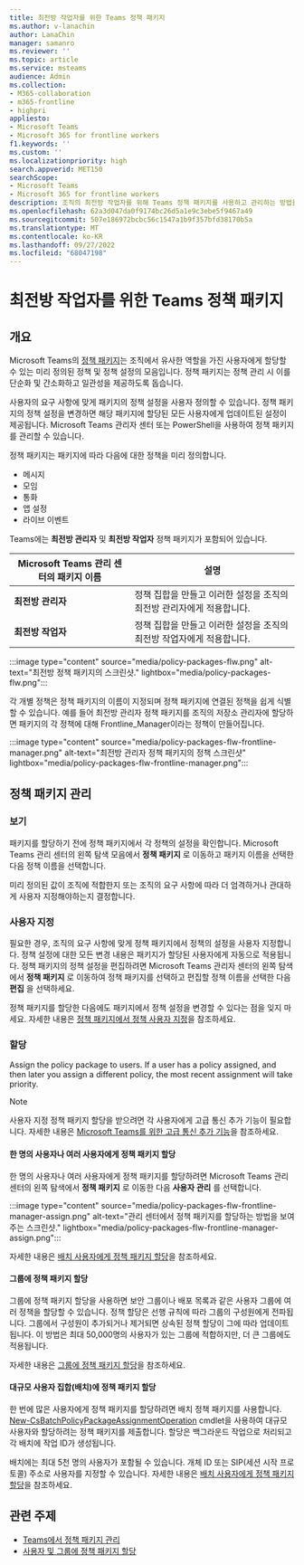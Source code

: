 ```yaml
---
title: 최전방 작업자를 위한 Teams 정책 패키지
ms.author: v-lanachin
author: LanaChin
manager: samanro
ms.reviewer: ''
ms.topic: article
ms.service: msteams
audience: Admin
ms.collection:
- M365-collaboration
- m365-frontline
- highpri
appliesto:
- Microsoft Teams
- Microsoft 365 for frontline workers
f1.keywords: ''
ms.custom: ''
ms.localizationpriority: high
search.appverid: MET150
searchScope:
- Microsoft Teams
- Microsoft 365 for frontline workers
description: 조직의 최전방 작업자를 위해 Teams 정책 패키지를 사용하고 관리하는 방법을 알아봅니다.
ms.openlocfilehash: 62a3d047da0f9174bc26d5a1e9c3ebe5f9467a49
ms.sourcegitcommit: 507e186972bcbc56c1547a1b9f357bfd38170b5a
ms.translationtype: MT
ms.contentlocale: ko-KR
ms.lasthandoff: 09/27/2022
ms.locfileid: "68047198"
---
```

# <a name="teams-policy-packages-for-frontline-workers"></a>최전방 작업자를 위한 Teams 정책 패키지

## <a name="overview"></a>개요

Microsoft Teams의 [정책 패키지](manage-policy-packages.md)는 조직에서 유사한 역할을 가진 사용자에게 할당할 수 있는 미리 정의된 정책 및 정책 설정의 모음입니다. 정책 패키지는 정책 관리 시 이를 단순화 및 간소화하고 일관성을 제공하도록 돕습니다.

사용자의 요구 사항에 맞게 패키지의 정책 설정을 사용자 정의할 수 있습니다. 정책 패키지의 정책 설정을 변경하면 해당 패키지에 할당된 모든 사용자에게 업데이트된 설정이 제공됩니다. Microsoft Teams 관리자 센터 또는 PowerShell을 사용하여 정책 패키지를 관리할 수 있습니다.

정책 패키지는 패키지에 따라 다음에 대한 정책을 미리 정의합니다.

- 메시지
- 모임
- 통화
- 앱 설정
- 라이브 이벤트

Teams에는 **최전방 관리자** 및 **최전방 작업자** 정책 패키지가 포함되어 있습니다.

|Microsoft Teams 관리 센터의 패키지 이름|설명 |
|---------|---------|
|**최전방 관리자** |정책 집합을 만들고 이러한 설정을 조직의 최전방 관리자에게 적용합니다. |
|**최전방 작업자**  |정책 집합을 만들고 이러한 설정을 조직의 최전방 작업자에게 적용합니다.|

:::image type="content" source="media/policy-packages-flw.png" alt-text="최전방 정책 패키지의 스크린샷." lightbox="media/policy-packages-flw.png":::

각 개별 정책은 정책 패키지의 이름이 지정되며 정책 패키지에 연결된 정책을 쉽게 식별할 수 있습니다. 예를 들어 최전방 관리자 정책 패키지를 조직의 저장소 관리자에 할당하면 패키지의 각 정책에 대해 Frontline_Manager이라는 정책이 만들어집니다.

:::image type="content" source="media/policy-packages-flw-frontline-manager.png" alt-text="최전방 관리자 정책 패키지의 정책 스크린샷" lightbox="media/policy-packages-flw-frontline-manager.png":::

## <a name="manage-policy-packages"></a>정책 패키지 관리

### <a name="view"></a>보기

패키지를 할당하기 전에 정책 패키지에서 각 정책의 설정을 확인합니다. Microsoft Teams 관리 센터의 왼쪽 탐색 모음에서 **정책 패키지** 로 이동하고 패키지 이름을 선택한 다음 정책 이름을 선택합니다.

미리 정의된 값이 조직에 적합한지 또는 조직의 요구 사항에 따라 더 엄격하거나 관대하게 사용자 지정해야하는지 결정합니다.

### <a name="customize"></a>사용자 지정

필요한 경우, 조직의 요구 사항에 맞게 정책 패키지에서 정책의 설정을 사용자 지정합니다. 정책 설정에 대한 모든 변경 내용은 패키지가 할당된 사용자에게 자동으로 적용됩니다. 정책 패키지의 정책 설정을 편집하려면 Microsoft Teams 관리자 센터의 왼쪽 탐색에서 **정책 패키지** 로 이동하여 정책 패키지를 선택하고 편집할 정책 이름을 선택한 다음 **편집** 을 선택하세요.

정책 패키지를 할당한 다음에도 패키지에서 정책 설정을 변경할 수 있다는 점을 잊지 마세요. 자세한 내용은 [정책 패키지에서 정책 사용자 지정](manage-policy-packages.md#customize-policies-in-a-policy-package)을 참조하세요.

### <a name="assign"></a>할당

Assign the policy package to users. If a user has a policy assigned, and then later you assign a different policy, the most recent assignment will take priority.

> [!NOTE]
> 사용자 지정 정책 패키지 할당을 받으려면 각 사용자에게 고급 통신 추가 기능이 필요합니다. 자세한 내용은 [Microsoft Teams를 위한 고급 통신 추가 기능](/microsoftteams/teams-add-on-licensing/advanced-communications)을 참조하세요.

#### <a name="assign-a-policy-package-to-one-or-several-users"></a>한 명의 사용자나 여러 사용자에게 정책 패키지 할당

한 명의 사용자나 여러 사용자에게 정책 패키지를 할당하려면 Microsoft Teams 관리 센터의 왼쪽 탐색에서 **정책 패키지** 로 이동한 다음 **사용자 관리** 를 선택합니다.  

:::image type="content" source="media/policy-packages-flw-frontline-manager-assign.png" alt-text="관리 센터에서 정책 패키지를 할당하는 방법을 보여 주는 스크린샷." lightbox="media/policy-packages-flw-frontline-manager-assign.png":::

자세한 내용은 [배치 사용자에게 정책 패키지 할당](assign-policy-packages.md#assign-a-policy-package-to-users)을 참조하세요.

#### <a name="assign-a-policy-package-to-a-group"></a>그룹에 정책 패키지 할당

그룹에 정책 패키지 할당을 사용하면 보안 그룹이나 배포 목록과 같은 사용자 그룹에 여러 정책을 할당할 수 있습니다. 정책 할당은 선행 규칙에 따라 그룹의 구성원에게 전파됩니다. 그룹에서 구성원이 추가되거나 제거되면 상속된 정책 할당이 그에 따라 업데이트됩니다. 이 방법은 최대 50,000명의 사용자가 있는 그룹에 적합하지만, 더 큰 그룹에도 적용됩니다.

자세한 내용은 [그룹에 정책 패키지 할당](assign-policy-packages.md#assign-a-policy-package-to-a-group)을 참조하세요.

#### <a name="assign-a-policy-package-to-a-large-set-batch-of-users"></a>대규모 사용자 집합(배치)에 정책 패키지 할당

한 번에 많은 사용자에게 정책 패키지를 할당하려면 배치 정책 패키지를 사용합니다. [New-CsBatchPolicyPackageAssignmentOperation](/powershell/module/teams/new-csbatchpolicypackageassignmentoperation) cmdlet을 사용하여 대규모 사용자와 할당하려는 정책 패키지를 제출합니다. 할당은 백그라운드 작업으로 처리되고 각 배치에 작업 ID가 생성됩니다.

배치에는 최대 5천 명의 사용자가 포함될 수 있습니다. 개체 ID 또는 SIP(세션 시작 프로토콜) 주소로 사용자를 지정할 수 있습니다. 자세한 내용은 [배치 사용자에게 정책 패키지 할당](assign-policy-packages.md#assign-a-policy-package-to-a-batch-of-users)을 참조하세요.

## <a name="related-topics"></a>관련 주제

- [Teams에서 정책 패키지 관리](manage-policy-packages.md)
- [사용자 및 그룹에 정책 패키지 할당](assign-policy-packages.md)

